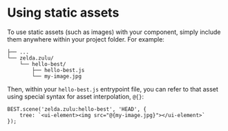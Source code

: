 # Using static assets

To use static assets (such as images) with your component, simply include them anywhere within your project folder. For example:

    ├── ...
    └── zelda.zulu/
        └── hello-best/
            ├── hello-best.js
            └── my-image.jpg

Then, within your `hello-best.js` entrypoint file, you can refer to that asset using special syntax for asset interpolation, `@{}`:

    BEST.scene('zelda.zulu:hello-best', 'HEAD', {
        tree: `<ui-element><img src="@{my-image.jpg}"></ui-element>`
    });
